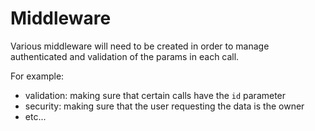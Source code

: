 # Middleware
Various middleware will need to be created in order to manage authenticated and validation of the params in each call. 

For example:
- validation: making sure that certain calls have the `id` parameter
- security: making sure that the user requesting the data is the owner
- etc...